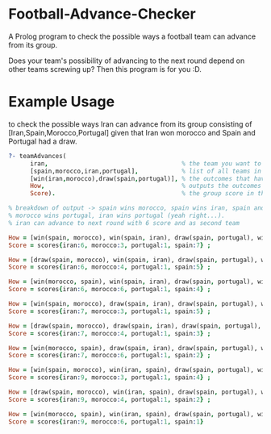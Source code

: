 # Football-Advance-Checker
A Prolog program to check the possible ways a football team can advance from its group.

Does your team's possibility of advancing to the next round depend on other teams screwing up? Then this program is for you :D.

# Example Usage
to check the possible ways Iran can advance from its group consisting of [Iran,Spain,Morocco,Portugal] given that Iran won morocco and Spain and Portugal had a draw.

```prolog
?- teamAdvances(
      iran,                                     % the team you want to check advance conditon for
      [spain,morocco,iran,portugal],            % list of all teams in the group
      [win(iran,morocco),draw(spain,portugal)], % the outcomes that have been determined so far
      How,                                      % outputs the outcomes that will advance your team
      Score).                                   % the group score in the end

% breakdown of output -> spain wins morocco, spain wins iran, spain and portugal draw, iran wins morocco,
% morocco wins portugal, iran wins portugal (yeah right...). 
% iran can advance to next round with 6 score and as second team

How = [win(spain, morocco), win(spain, iran), draw(spain, portugal), win(iran, morocco), win(morocco, portugal), win(iran, portugal)],
Score = scores{iran:6, morocco:3, portugal:1, spain:7} ;

How = [draw(spain, morocco), win(spain, iran), draw(spain, portugal), win(iran, morocco), win(morocco, portugal), win(iran, portugal)],
Score = scores{iran:6, morocco:4, portugal:1, spain:5} ;

How = [win(morocco, spain), win(spain, iran), draw(spain, portugal), win(iran, morocco), win(morocco, portugal), win(iran, portugal)],
Score = scores{iran:6, morocco:6, portugal:1, spain:4} ;

How = [win(spain, morocco), draw(spain, iran), draw(spain, portugal), win(iran, morocco), win(morocco, portugal), win(iran, portugal)],
Score = scores{iran:7, morocco:3, portugal:1, spain:5} ;

How = [draw(spain, morocco), draw(spain, iran), draw(spain, portugal), win(iran, morocco), win(morocco, portugal), win(iran, portugal)],
Score = scores{iran:7, morocco:4, portugal:1, spain:3} ;

How = [win(morocco, spain), draw(spain, iran), draw(spain, portugal), win(iran, morocco), win(morocco, portugal), win(iran, portugal)],
Score = scores{iran:7, morocco:6, portugal:1, spain:2} ;

How = [win(spain, morocco), win(iran, spain), draw(spain, portugal), win(iran, morocco), win(morocco, portugal), win(iran, portugal)],
Score = scores{iran:9, morocco:3, portugal:1, spain:4} ;

How = [draw(spain, morocco), win(iran, spain), draw(spain, portugal), win(iran, morocco), win(morocco, portugal), win(iran, portugal)],
Score = scores{iran:9, morocco:4, portugal:1, spain:2} ;

How = [win(morocco, spain), win(iran, spain), draw(spain, portugal), win(iran, morocco), win(morocco, portugal), win(iran, portugal)],
Score = scores{iran:9, morocco:6, portugal:1, spain:1}
```
